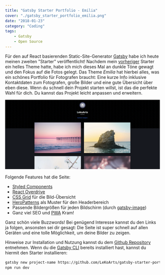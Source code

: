 ```yaml
---
title: "Gatsby Starter Portfolio - Emilia"
cover: "./gatsby_starter_portfolio_emilia.png"
date: "2018-01-23"
category: "Coding"
tags:
    - Gatsby
    - Open Source
---
```


Für den auf React basierenden Static-Site-Generator [Gatsby](https://www.gatsbyjs.org/) habe ich heute meinen zweiten "Starter" veröffentlicht! Nachdem mein [vorheriger](/blog/gatsby-starter-portfolio) Starter ein helles Theme hatte, habe ich mich dieses Mal an dunkle Töne gewagt und den Fokus auf die Fotos gelegt. Das Theme *Emilia* hat hierbei alles, was ein schönes Portfolio für Fotografen braucht: Eine kurze Info inklusive Kontaktdaten zum Fotografen, große Bilder und eine gute Übersicht über eben diese. Wenn du schnell dein Projekt starten willst, ist das die perfekte Wahl für dich. Du kannst das Projekt leicht anpassen und erweitern.

![](./gatsby_starter_portfolio_emilia.png)

Folgende Features hat die Seite:
- [Styled Components](https://www.styled-components.com/)
- [React Overdrive](https://react-overdrive.now.sh/)
- [CSS Grid](https://mozilladevelopers.github.io/playground/css-grid) für die Bild-Übersicht
- [HeroPatterns](http://www.heropatterns.com/) als Muster für den Headerbereich
- Passende Bildergrößen für jeden Bildschirm (durch [gatsby-image](https://github.com/gatsbyjs/gatsby/tree/master/packages/gatsby-image))
- Ganz viel SEO und [PWA](https://developers.google.com/web/progressive-web-apps/) Kram!

Ganz schön viele Buzzwords! Bei genügend Interesse kannst du den Links ja folgen, ansonsten sei dir gesagt: Die Seite ist super schnell auf allen Geräten und eine tolle Möglichkeit, um deine Bilder zu zeigen.

Hinweise zur Installation und Nutzung kannst du dem [Github Repository](https://github.com/LeKoArts/gatsby-starter-portfolio-emilia) entnehmen. Wenn du die [Gatsby CLI](https://www.gatsbyjs.org/docs/) bereits installiert hast, kannst du hiermit den Starter installieren:

```bash
gatsby new project-name https://github.com/LeKoArts/gatsby-starter-portfolio-emilia
npm run dev
```